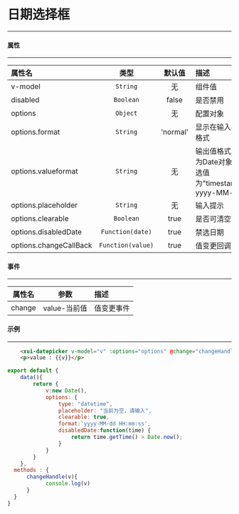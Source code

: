 # 日期选择框
---
#### 属性
---
| 属性名                 | 类型                | 默认值   | 描述                                                      |
| :--------------------- | :-----------------: | :------: | :-------------------------------------------------------- |
| v-model                | ` String `          | 无       | 组件值                                                    |
| disabled               | ` Boolean `         | false    | 是否禁用                                                  |
| options                | ` Object `          | 无       | 配置对象                                                  |
| options.format         | ` String `          | 'normal' | 显示在输入框的格式                                        |
| options.valueformat    | ` String `          | 无       | 输出值格式 默认为Date对象 可选值为"timestamp、yyyy-MM-dd" |
| options.placeholder    | ` String `          | 无       | 输入提示                                                  |
| options.clearable      | ` Boolean `         | true     | 是否可清空                                                |
| options.disabledDate   | ` Function(date) `  | true     | 禁选日期                                                  |
| options.changeCallBack | ` Function(value) ` | true     | 值变更回调函数                                            |
#### 事件
---
| 属性名 | 参数         | 描述       |
| :----: | :----------: | :--------- |
| change | value-当前值 | 值变更事件 |  |

#### 示例
---
<template>
  <div class="demo-container">
        <xui-datepicker v-model="v" :options="options" @change="changeHandle"></xui-datepicker>
        <p>value : {{v}}</p>
  </div>
</template>

<script>
export default {
    data(){
        return {    
            v:new Date(),
            v1:new Date(),
			options: {
			    type: "datetime",
                placeholder: "当前为空，请输入",
                clearable: true,
                format:'yyyy-MM-dd HH:mm:ss',
                disabledDate:function(time) {
                    return time.getTime() > Date.now();
                }
            },
			options1: {
			    type: "datetime",
                placeholder: "当前为空，请输入",
                clearable: true,
                        format : 'yyyy-MM-dd',
                valueFormat:'timestamp',
                disabledDate:function(time) {
                    return time.getTime() > Date.now();
                }
            }
        }
    },
  methods : {
      changeHandle(v){
            console.log(v)
      }
  }
}
</script>

``` html
    <xui-datepicker v-model="v" :options="options" @change="changeHandle"></xui-datepicker>
    <p>value : {{v}}</p>
```
``` js
export default {
    data(){
        return {    
            v:new Date(),
			options: {
			    type: "datetime",
                placeholder: "当前为空，请输入",
                clearable: true,
                format:'yyyy-MM-dd HH:mm:ss',
                disabledDate:function(time) {
                    return time.getTime() > Date.now();
                }
            }
        }
    },
  methods : {
      changeHandle(v){
            console.log(v)
      }
  }
}
```

<template>
  <div class="demo-container">
    <span style="display:inline-block;vertical-align:middle;">时间戳输出：</span>
    <xui-datepicker v-model="v1" :options="options1" @change="changeHandle"></xui-datepicker>
    <p>value : {{v1}}</p>
  </div>
</template>
